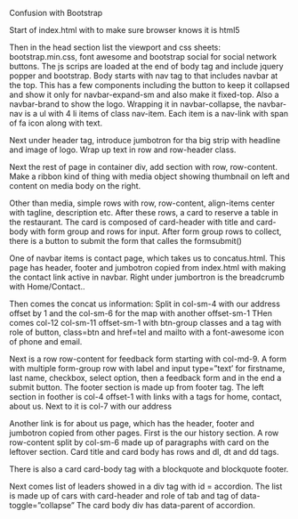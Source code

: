 Confusion with Bootstrap

Start of index.html with <!DOCTYPE html> to make sure browser knows it is html5

Then in the head section list the viewport and css sheets: bootstrap.min.css, font awesome and bootstrap social for social network buttons. The js scrips are loaded at the end of body tag and include jquery popper and bootstrap. 
Body starts with nav tag to that includes navbar at the top. This has a few components including the button to keep it collapsed and show it only for navbar-expand-sm and also make it fixed-top. Also a navbar-brand to show the logo. 
Wrapping it in navbar-collapse, the navbar-nav is a ul with 4 li items of class nav-item. Each item is a nav-link with span of fa icon along with text.

Next under header tag, introduce jumbotron for tha big strip with headline and image of logo. Wrap up text in row and row-header class. 

Next the rest of page in container div, add section with row, row-content. Make a ribbon kind of thing with media object showing thumbnail on left and content on media body on the right. 

Other than media, simple rows with row, row-content, align-items center with tagline, description etc. 
After these rows, a card to reserve a table in the restaurant. The card is composed of card-header with title and card-body with form group and rows for input. 
After form group rows to collect, there is a button to submit the form that calles the formsubmit()

One of navbar items is contact page, which takes us to concatus.html. 
This page has header, footer and jumbotron copied from index.html with making the contact link active in navbar. 
Right under jumbortron is the breadcrumb with Home/Contact..

Then comes the concat us information: 
Split in col-sm-4 with our address offset by 1 and the col-sm-6 for the map with another offset-sm-1
THen comes col-12 col-sm-11 offset-sm-1 with btn-group classes and a tag with role of button, class=btn and href=tel and mailto with a font-awesome icon of phone and email. 

Next is a row row-content for feedback form starting with col-md-9. A form with multiple form-group row with label and input type=”text’ for firstname, last name, checkbox, select option, then a feedback form and in the end a submit button. 
The footer section is made up from footer tag. The left section in foother is col-4 offset-1 with links with a tags for home, contact, about us. 
Next to it is col-7 with our address

Another link is for about us page, which has the header, footer and jumbotron copied from other pages. First is the our history section. A row row-content split by col-sm-6 made up of paragraphs with card on the leftover section. Card title and card body has rows and dl, dt and dd tags. 

There is also a card card-body tag with a blockquote and blockquote footer. 

Next comes list of leaders showed in a div tag with id = accordion. The list is made up of cars with card-header and role of tab and tag of data-toggle=”collapse”
The card body div has data-parent of accordion. 

